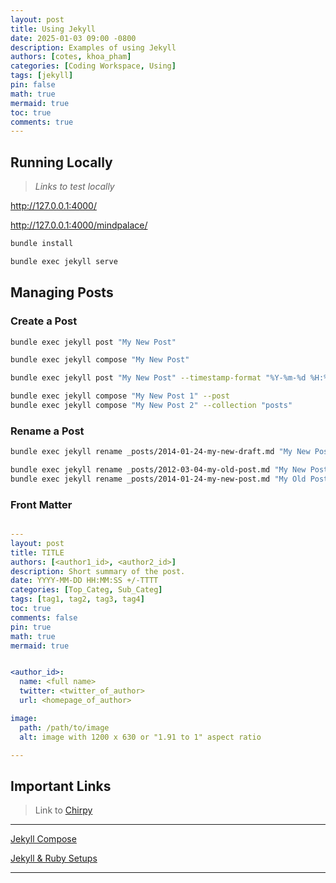 ```yaml
---
layout: post
title: Using Jekyll
date: 2025-01-03 09:00 -0800
description: Examples of using Jekyll
authors: [cotes, khoa_pham]
categories: [Coding Workspace, Using]
tags: [jekyll]
pin: false
math: true
mermaid: true
toc: true
comments: true
---
```


## Running Locally

> _Links to test locally_

<http://127.0.0.1:4000/>

<http://127.0.0.1:4000/mindpalace/>


```bash
bundle install
```

```bash
bundle exec jekyll serve
```

## Managing Posts

### Create a Post

```bash
bundle exec jekyll post "My New Post"
```

```bash
bundle exec jekyll compose "My New Post"
```

```bash
bundle exec jekyll post "My New Post" --timestamp-format "%Y-%m-%d %H:%M:%S %z"

bundle exec jekyll compose "My New Post 1" --post
bundle exec jekyll compose "My New Post 2" --collection "posts"
```

### Rename a Post

```bash
bundle exec jekyll rename _posts/2014-01-24-my-new-draft.md "My New Post"
```

```bash
bundle exec jekyll rename _posts/2012-03-04-my-old-post.md "My New Post" --now
bundle exec jekyll rename _posts/2014-01-24-my-new-post.md "My Old Post" --date "2012-03-04"
```

### Front Matter

```yaml

---
layout: post
title: TITLE
authors: [<author1_id>, <author2_id>]
description: Short summary of the post.
date: YYYY-MM-DD HH:MM:SS +/-TTTT
categories: [Top_Categ, Sub_Categ]
tags: [tag1, tag2, tag3, tag4]
toc: true
comments: false
pin: true
math: true
mermaid: true


<author_id>:
  name: <full name>
  twitter: <twitter_of_author>
  url: <homepage_of_author>

image:
  path: /path/to/image
  alt: image with 1200 x 630 or "1.91 to 1" aspect ratio

---

```

## Important Links

> Link to [Chirpy](https://chirpy.cotes.page)

---

[Jekyll Compose](https://github.com/jekyll/jekyll-compose)

[Jekyll & Ruby Setups](https://jekyllrb.com/docs/installation/)

---
